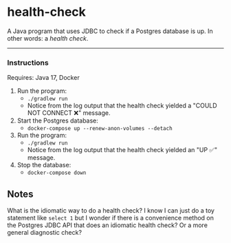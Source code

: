 # health-check

A Java program that uses JDBC to check if a Postgres database is up. In other words: a *health check*.

---

### Instructions

Requires: Java 17, Docker

1. Run the program:
   * `./gradlew run`
   * Notice from the log output that the health check yielded a "COULD NOT CONNECT ❌" message. 
2. Start the Postgres database:
   * `docker-compose up --renew-anon-volumes --detach`
3. Run the program:
   * `./gradlew run`
   * Notice from the log output that the health check yielded an "UP ✅" message. 
4. Stop the database:
   * `docker-compose down`

## Notes

What is the idiomatic way to do a health check? I know I can just do a toy statement like `select 1` but I wonder if
there is a convenience method on the Postgres JDBC API that does an idiomatic health check? Or a more general
diagnostic check?
